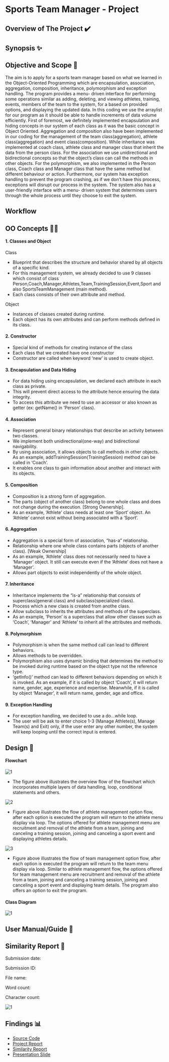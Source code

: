 # Sports Team Manager - Project

## Overview of The Project <a name="overview"></a> :heavy_check_mark:

## Synopsis <a name="synopsis"></a> ✨


## Objective and Scope <a name="objective"></a> 🧠
The aim is to apply for a sports team manager based on what we learned in the Object-Oriented Programming which are encapsulation, association, aggregation, composition, inheritance, polymorphism and exception handling. The program provides a menu- driven interface for performing some operations similar as adding, deleting, and viewing  athletes, training, events, members of the team to the system, for a based on provided options, and displaying the updated data. In this coding we use the arraylist for our program as it should be able to handle increments of data volume efficiently. First of foremost, we definitely implemented encapsulation and hiding concepts in our system of each class as it was the basic concept in Object Oriented. Aggregation and composition also have been implemented in our coding for the management of the team class(aggregation), athlete class(aggregation)  and event class(composition). While inheritance was implemented at coach class, athlete class and manager class that inherit the data from the person class. For the association we use unidirectional and bidirectional concepts so that the object’s class can call the methods in other objects. For the polymorphism, we also implemented in the Person class, Coach class and Manager class that have the same method but different behaviour or action. Furthermore, our system has exception handling to prevent the program crashing, as if we don’t have this process, exceptions will disrupt our process in the system. The system also has a user-friendly interface with a menu- driven system that determines users through the whole process until they choose to exit the system.

## Workflow <a name="workflow"></a> 

 
## OO Concepts <a name="ooconcepts"></a> ✍🏼
#### 1. Classes and Object

Class
  -  Blueprint that describes the structure and behavior shared by all objects of a specific  kind.
  -  For this management system, we already decided to use 9 classes which consist of class Person,Coach,Manager,Athletes,Team,TrainingSession,Event,Sport and also SportsTeamManagement (main method).
  -  Each class consists of their own attribute and method.
	
Object
- Instances of classes created during runtime.
- Each object has its own attributes and can perform methods defined in its class.

#### 2. Constructor
- Special kind of methods for creating instance of the class
- Each class that we created have one constructor
- Constructor are called when keyword ‘new’ is used to create object.

#### 3. Encapsulation and Data Hiding
- For data hiding using encapsulation, we declared each attribute in each class  as  private.
- This will prevent direct access to the attribute hence ensuring the data integrity.
- To access this attribute we need to use an accessor or also known as getter (ex: getName() in ‘Person’ class).

#### 4. Association
- Represent general binary relationships that describe an activity between two classes.
- We implement both unidirectional(one-way) and bidirectional navigability.
- By using association, it allows objects to call methods in other objects. As an example, addTrainingSession(TrainingSession) method can be called in ‘Coach’.
- It enables one class to gain information about another and interact with its objects.

#### 5. Composition
- Composition is a strong form of aggregation.
- The parts (object of another class) belong to one whole class and does not change during the execution. [Strong Ownership].
- As an example, ‘Athlete’ class needs at least one ‘Sport’ object. An ‘Athlete’ cannot exist without being associated with a ‘Sport’.

#### 6. Aggregation
- Aggregation is a special form of association, “has-a” relationship.
- Relationship where one whole class contains parts (objects of another class). [Weak Ownership]
- As an example, ‘Athlete’ class does not necessarily need to have a ‘Manager’ object. It still can execute even if the ‘Athlete’ does not have a ‘Manager’.
- Allows part objects to exist independently of the whole object.

#### 7. Inheritance 
- Inheritance implements the “is-a” relationship that consists of superclass(general class) and subclass(specialized class).
- Process which a new class is created from anothe class.
- Allow subclass to inherits the attributes and methods of the superclass.
- As an example, ‘Person’ is a superclass that allow other classes such as ‘Coach’, ‘Manager’ and ‘Athlete’ to inherit all the attributes and methods.

#### 8. Polymorphism 
- Polymorphism  is when the same method call can lead to different behaviors.
- Allows methods to be overridden.
- Polymorphism also uses dynamic binding that determines the method to be invoked during runtime based on the object type not the reference type.
- ‘getInfo()’ method can lead to different behaviors depending on which it is invoked. As an example, if it is called by object ‘Coach’, it will return name, gender, age, experience and expertise. Meanwhile, if it is called by object ‘Manager’, it will return name, gender, age and office.

#### 9. Exception Handling
- For exception handling, we decided to use a do…while loop.
- The user will be ask to enter choice 1-3 (Manage Athlete(s), Manage Team(s) and Exit) only, if the user enter any other number, the system will keep looping until the correct input is entered.


## Design <a name="design"></a> 🎨
#### Flowchart
![1](https://github.com/jjn7702/SECJ2154-OOP/blob/main/Submission/sec04_23242/JAVACADAVRA/Untitled%20Diagram-Page-2.jpg)
- The figure above illustrates the overview flow of the flowchart which incorporates multiple layers of data handling, loop, conditional statements and others.

![2](https://github.com/jjn7702/SECJ2154-OOP/blob/main/Submission/sec04_23242/JAVACADAVRA/Screenshot%202024-06-22%20at%2022.43.26.png)
- Figure above illustrates the flow of athlete management option flow, after each option is executed the program will return to the athlete menu display via loop. The options offered for athlete management menu are recruitment and removal of the athlete from a team, joining and canceling a training session, joining and canceling a sport event and displaying athletes details.

![3](https://github.com/jjn7702/SECJ2154-OOP/blob/main/Submission/sec04_23242/JAVACADAVRA/838D59E7-0BB1-4E88-9C25-64554A12219E_1_201_a.jpeg)
- Figure above illustrates the flow of team management option flow, after each option is executed the program will return to the team menu display via loop. Similar to athlete management flow, the options offered for team management menu are recruitment and removal of the athlete from a team, joining and canceling a training session, joining and canceling a sport event and displaying team details. The program also offers an option to exit the program.
#### Class Diagram
![1]()



## User Manual/Guide <a name="usermanual"></a> 📝

## Similarity Report <a name="report"></a> 🔔
Submission date: 

Submission ID: 

File name:

Word count:

Character count: 

![1]()

## Findings <a name="findings"></a>📊

- [Source Code]()
- [Project Report]()
- [Similarity Report]()
- [Presentation Slide]()


